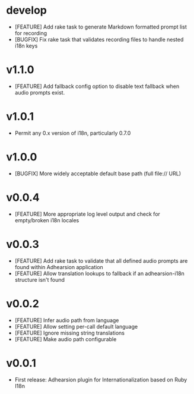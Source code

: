 # develop
  * [FEATURE] Add rake task to generate Markdown formatted prompt list for recording
  * [BUGFIX] Fix rake task that validates recording files to handle nested i18n keys

# v1.1.0
  * [FEATURE] Add fallback config option to disable text fallback when audio prompts exist.

# v1.0.1
  * Permit any 0.x version of i18n, particularly 0.7.0

# v1.0.0
* [BUGFIX] More widely acceptable default base path (full file:// URL)

# v0.0.4
* [FEATURE] More appropriate log level output and check for empty/broken i18n locales

# v0.0.3
* [FEATURE] Add rake task to validate that all defined audio prompts are found within Adhearsion application
* [FEATURE] Allow translation lookups to fallback if an adhearsion-i18n structure isn't found

# v0.0.2
* [FEATURE] Infer audio path from language
* [FEATURE] Allow setting per-call default language
* [FEATURE] Ignore missing string translations
* [FEATURE] Make audio path configurable

# v0.0.1
* First release: Adhearsion plugin for Internationalization based on Ruby I18n
